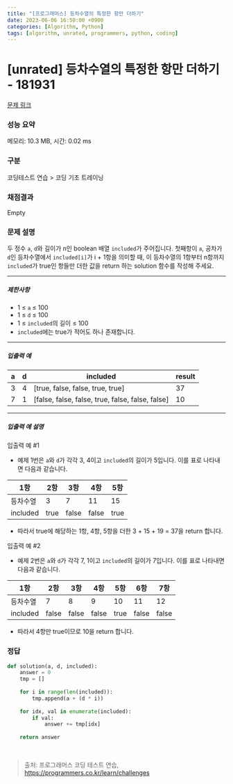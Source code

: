 ```yaml
---
title: "[프로그래머스] 등차수열의 특정한 항만 더하기"
date: 2023-06-06 16:50:00 +0900
categories: [Algorithm, Python]
tags: [algorithm, unrated, programmers, python, coding]
---
```


# [unrated] 등차수열의 특정한 항만 더하기 - 181931

[문제 링크](https://school.programmers.co.kr/learn/courses/30/lessons/181931)

### 성능 요약

메모리: 10.3 MB, 시간: 0.02 ms

### 구분

코딩테스트 연습 > 코딩 기초 트레이닝

### 채점결과

Empty

### 문제 설명

<p>두 정수 <code>a</code>, <code>d</code>와 길이가 n인 boolean 배열 <code>included</code>가 주어집니다. 첫째항이 <code>a</code>, 공차가 <code>d</code>인 등차수열에서 <code>included[i]</code>가 i + 1항을 의미할 때, 이 등차수열의 1항부터 n항까지 <code>included</code>가 true인 항들만 더한 값을 return 하는 solution 함수를 작성해 주세요.</p>

<hr>

<h5>제한사항</h5>

<ul>
<li>1 ≤ <code>a</code> ≤ 100</li>
<li>1 ≤ <code>d</code> ≤ 100</li>
<li>1 ≤ <code>included</code>의 길이 ≤ 100</li>
<li><code>included</code>에는 true가 적어도 하나 존재합니다.</li>
</ul>

<hr>

<h5>입출력 예</h5>

| a | d | included                                         | result |
|---|---|--------------------------------------------------|--------|
| 3 | 4 | [true, false, false, true, true]                 | 37     |
| 7 | 1 | [false, false, false, true, false, false, false] | 10     |

<hr>

<h5>입출력 예 설명</h5>

<p>입출력 예 #1</p>

<ul>
<li><p>예제 1번은 <code>a</code>와 <code>d</code>가 각각 3, 4이고 <code>included</code>의 길이가 5입니다. 이를 표로 나타내면 다음과 같습니다.</p></li>
</ul>

| 1항       | 2항   | 3항    | 4항    | 5항   |
|----------|------|-------|-------|------|
| 등차수열     | 3    | 7     | 11    | 15   | 19   |
| included | true | false | false | true | true |

<ul>
<li><p>따라서 true에 해당하는 1항, 4항, 5항을 더한 3 + 15 + 19 = 37을 return 합니다.</p></li>
</ul>

<p>입출력 예 #2</p>

<ul>
<li><p>예제 2번은 <code>a</code>와 <code>d</code>가 각각 7, 1이고 <code>included</code>의 길이가 7입니다. 이를 표로 나타내면 다음과 같습니다.</p></li>
</ul>

| 1항       | 2항    | 3항    | 4항    | 5항   | 6항    | 7항    |
|----------|-------|-------|-------|------|-------|-------|
| 등차수열     | 7     | 8     | 9     | 10   | 11    | 12    | 13    |
| included | false | false | false | true | false | false | false |

<ul>
<li><p>따라서 4항만 true이므로 10을 return 합니다.</p></li>
</ul>

### 정답

```python
def solution(a, d, included):
    answer = 0
    tmp = []
    
    for i in range(len(included)):
        tmp.append(a + (d * i))
        
    for idx, val in enumerate(included):
        if val:
            answer += tmp[idx]
    
    return answer
```

<br>

> 출처: 프로그래머스 코딩 테스트 연습, https://programmers.co.kr/learn/challenges
